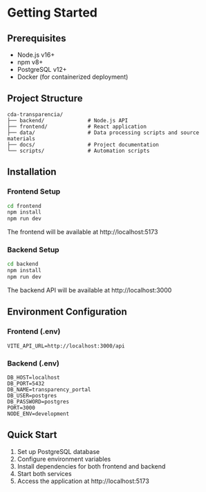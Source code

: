# Getting Started

## Prerequisites

- Node.js v16+
- npm v8+
- PostgreSQL v12+
- Docker (for containerized deployment)

## Project Structure

```
cda-transparencia/
├── backend/              # Node.js API
├── frontend/             # React application
├── data/                 # Data processing scripts and source materials
├── docs/                 # Project documentation
└── scripts/              # Automation scripts
```

## Installation

### Frontend Setup

```bash
cd frontend
npm install
npm run dev
```

The frontend will be available at http://localhost:5173

### Backend Setup

```bash
cd backend
npm install
npm run dev
```

The backend API will be available at http://localhost:3000

## Environment Configuration

### Frontend (.env)
```env
VITE_API_URL=http://localhost:3000/api
```

### Backend (.env)
```env
DB_HOST=localhost
DB_PORT=5432
DB_NAME=transparency_portal
DB_USER=postgres
DB_PASSWORD=postgres
PORT=3000
NODE_ENV=development
```

## Quick Start

1. Set up PostgreSQL database
2. Configure environment variables
3. Install dependencies for both frontend and backend
4. Start both services
5. Access the application at http://localhost:5173